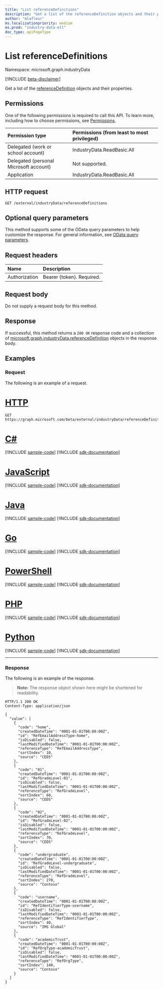 ```yaml
---
title: "List referenceDefinitions"
description: "Get a list of the referenceDefinition objects and their properties."
author: "mlafleur"
ms.localizationpriority: medium
ms.prod: "industry-data-etl"
doc_type: apiPageType
---
```


# List referenceDefinitions

Namespace: microsoft.graph.industryData

[!INCLUDE [beta-disclaimer](../../includes/beta-disclaimer.md)]

Get a list of the [referenceDefinition](../resources/industrydata-referencedefinition.md) objects and their properties.

## Permissions

One of the following permissions is required to call this API. To learn more, including how to choose permissions, see [Permissions](/graph/permissions-reference).

| Permission type                        | Permissions (from least to most privileged) |
| :------------------------------------- | :------------------------------------------ |
| Delegated (work or school account)     | IndustryData.ReadBasic.All                  |
| Delegated (personal Microsoft account) | Not supported.                              |
| Application                            | IndustryData.ReadBasic.All                  |

## HTTP request

<!-- {
  "blockType": "ignored"
}
-->

```http
GET /external/industryData/referenceDefinitions
```

## Optional query parameters

This method supports some of the OData query parameters to help customize the response. For general information, see [OData query parameters](/graph/query-parameters).

## Request headers

| Name          | Description               |
| :------------ | :------------------------ |
| Authorization | Bearer {token}. Required. |

## Request body

Do not supply a request body for this method.

## Response

If successful, this method returns a `200 OK` response code and a collection of [microsoft.graph.industryData.referenceDefinition](../resources/industrydata-referencedefinition.md) objects in the response body.

## Examples

### Request

The following is an example of a request.

# [HTTP](#tab/http)
<!-- {
  "blockType": "request",
  "name": "list_referencedefinition"
}
-->

```msgraph-interactive
GET https://graph.microsoft.com/beta/external/industryData/referenceDefinitions
```

# [C#](#tab/csharp)
[!INCLUDE [sample-code](../includes/snippets/csharp/list-referencedefinition-csharp-snippets.md)]
[!INCLUDE [sdk-documentation](../includes/snippets/snippets-sdk-documentation-link.md)]

# [JavaScript](#tab/javascript)
[!INCLUDE [sample-code](../includes/snippets/javascript/list-referencedefinition-javascript-snippets.md)]
[!INCLUDE [sdk-documentation](../includes/snippets/snippets-sdk-documentation-link.md)]

# [Java](#tab/java)
[!INCLUDE [sample-code](../includes/snippets/java/list-referencedefinition-java-snippets.md)]
[!INCLUDE [sdk-documentation](../includes/snippets/snippets-sdk-documentation-link.md)]

# [Go](#tab/go)
[!INCLUDE [sample-code](../includes/snippets/go/list-referencedefinition-go-snippets.md)]
[!INCLUDE [sdk-documentation](../includes/snippets/snippets-sdk-documentation-link.md)]

# [PowerShell](#tab/powershell)
[!INCLUDE [sample-code](../includes/snippets/powershell/list-referencedefinition-powershell-snippets.md)]
[!INCLUDE [sdk-documentation](../includes/snippets/snippets-sdk-documentation-link.md)]

# [PHP](#tab/php)
[!INCLUDE [sample-code](../includes/snippets/php/list-referencedefinition-php-snippets.md)]
[!INCLUDE [sdk-documentation](../includes/snippets/snippets-sdk-documentation-link.md)]

# [Python](#tab/python)
[!INCLUDE [sample-code](../includes/snippets/python/list-referencedefinition-python-snippets.md)]
[!INCLUDE [sdk-documentation](../includes/snippets/snippets-sdk-documentation-link.md)]

---

### Response

The following is an example of the response.

> **Note:** The response object shown here might be shortened for readability.

<!-- {
  "blockType": "response",
  "truncated": true,
  "@odata.type": "Collection(microsoft.graph.industryData.referenceDefinition)"
}
-->

```http
HTTP/1.1 200 OK
Content-Type: application/json

{
  "value": [
    {
      "code": "home",
      "createdDateTime": "0001-01-01T00:00:00Z",
      "id": "RefEmailAddressType-home",
      "isDisabled": false,
      "lastModifiedDateTime": "0001-01-01T00:00:00Z",
      "referenceType": "RefEmailAddressType",
      "sortIndex": 10,
      "source": "CEDS"
    },
    {
      "code": "01",
      "createdDateTime": "0001-01-01T00:00:00Z",
      "id": "RefGradeLevel-01",
      "isDisabled": false,
      "lastModifiedDateTime": "0001-01-01T00:00:00Z",
      "referenceType": "RefGradeLevel",
      "sortIndex": 60,
      "source": "CEDS"
    },
    {
      "code": "02",
      "createdDateTime": "0001-01-01T00:00:00Z",
      "id": "RefGradeLevel-02",
      "isDisabled": false,
      "lastModifiedDateTime": "0001-01-01T00:00:00Z",
      "referenceType": "RefGradeLevel",
      "sortIndex": 70,
      "source": "CEDS"
    },
    {
      "code": "undergraduate",
      "createdDateTime": "0001-01-01T00:00:00Z",
      "id": "RefGradeLevel-undergraduate",
      "isDisabled": false,
      "lastModifiedDateTime": "0001-01-01T00:00:00Z",
      "referenceType": "RefGradeLevel",
      "sortIndex": 270,
      "source": "Contoso"
    },
    {
      "code": "username",
      "createdDateTime": "0001-01-01T00:00:00Z",
      "id": "RefIdentifierType-username",
      "isDisabled": false,
      "lastModifiedDateTime": "0001-01-01T00:00:00Z",
      "referenceType": "RefIdentifierType",
      "sortIndex": 40,
      "source": "IMS Global"
    },
    {
      "code": "academicTrust",
      "createdDateTime": "0001-01-01T00:00:00Z",
      "id": "RefOrgType-academicTrust",
      "isDisabled": false,
      "lastModifiedDateTime": "0001-01-01T00:00:00Z",
      "referenceType": "RefOrgType",
      "sortIndex": 140,
      "source": "Contoso"
    }
  ]
}
```
